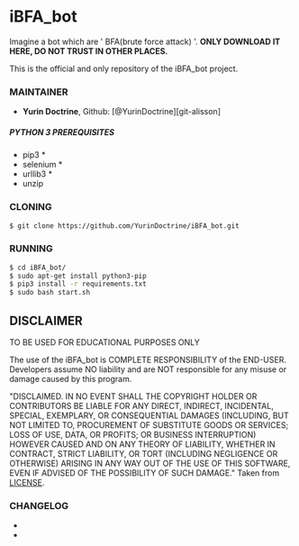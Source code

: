 # iBFA_bot
Imagine a bot which are ' BFA(brute force attack) '.
**ONLY DOWNLOAD IT HERE, DO NOT TRUST IN OTHER PLACES.**

This is the official and only repository of the iBFA_bot project.

### MAINTAINER

- **Yurin Doctrine**, Github: [@YurinDoctrine][git-alisson]

##### PYTHON 3 PREREQUISITES
- pip3 *
- selenium *
- urllib3 *
- unzip
### CLONING

```sh
$ git clone https://github.com/YurinDoctrine/iBFA_bot.git
```

### RUNNING

```sh
$ cd iBFA_bot/
$ sudo apt-get install python3-pip
$ pip3 install -r requirements.txt
$ sudo bash start.sh
```

## DISCLAIMER

TO BE USED FOR EDUCATIONAL PURPOSES ONLY

The use of the iBFA_bot is COMPLETE RESPONSIBILITY of the END-USER. Developers assume NO liability and are NOT responsible for any misuse or damage caused by this program.

"DISCLAIMED. IN NO EVENT SHALL THE COPYRIGHT HOLDER OR CONTRIBUTORS BE LIABLE
FOR ANY DIRECT, INDIRECT, INCIDENTAL, SPECIAL, EXEMPLARY, OR CONSEQUENTIAL
DAMAGES (INCLUDING, BUT NOT LIMITED TO, PROCUREMENT OF SUBSTITUTE GOODS OR
SERVICES; LOSS OF USE, DATA, OR PROFITS; OR BUSINESS INTERRUPTION) HOWEVER
CAUSED AND ON ANY THEORY OF LIABILITY, WHETHER IN CONTRACT, STRICT LIABILITY,
OR TORT (INCLUDING NEGLIGENCE OR OTHERWISE) ARISING IN ANY WAY OUT OF THE USE
OF THIS SOFTWARE, EVEN IF ADVISED OF THE POSSIBILITY OF SUCH DAMAGE."
Taken from [LICENSE](LICENSE).


### CHANGELOG
-
-
